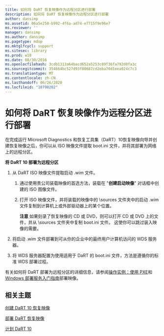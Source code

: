 ```yaml
---
title: 如何将 DaRT 恢复映像作为远程分区进行部署
description: 如何将 DaRT 恢复映像作为远程分区进行部署
author: dansimp
ms.assetid: 06a5e250-b992-4f6a-ad74-e7715f9e96e7
ms.reviewer: ''
manager: dansimp
ms.author: dansimp
ms.pagetype: mdop
ms.mktglfcycl: support
ms.sitesec: library
ms.prod: w10
ms.date: 08/30/2016
ms.openlocfilehash: 3cdb1313a64bacd652a5253c09f36fa792d0fa3c
ms.sourcegitcommit: 354664bc527d93f80687cd2eba70d1eea024c7c3
ms.translationtype: MT
ms.contentlocale: zh-CN
ms.lasthandoff: 06/26/2020
ms.locfileid: "10798202"
---
```

# 如何将 DaRT 恢复映像作为远程分区进行部署


在完成运行 Microsoft Diagnostics 和恢复工具集（DaRT）10恢复映像向导并创建恢复映像之后，你可以从 ISO 映像文件提取 boot.ini 文件，并将其部署为网络上的远程分区。

**将 DaRT 10 部署为远程分区**

1.  从 DaRT ISO 映像文件提取启动 .wim 文件。

    1.  通过使用贵公司装载映像的首选方法，装载在 "**创建启动映像**" 对话框中创建的 ISO 图像文件。

    2.  打开 ISO 映像文件，并将装载的映像中的 \\sources 文件夹中的启动 .wim 文件复制到计算机上或外部驱动器上的某个位置。

        **注意** 如果刻录了恢复映像的 CD 或 DVD，则可以打开 CD 或 DVD 上的文件，并从 \\sources 文件夹中复制 boot.ini 文件。 这使你可以跳过装入映像的需要。

         

2.  将启动 .wim 文件部署到可从你的企业中的最终用户计算机访问的 WDS 服务器。

3.  将 WDS 服务器配置为使用适用于 DaRT 的 boot.ini 文件，方法是遵循你的标准 WDS 部署过程。

有关如何将 DaRT 部署为远程分区的详细信息，请参阅[操作实例：使用 PXE](https://go.microsoft.com/fwlink/?LinkId=212108)和[Windows 部署服务入门指南](https://go.microsoft.com/fwlink/?LinkId=212106)部署映像。

## 相关主题


[创建 DaRT 10 恢复映像](creating-the-dart-10-recovery-image.md)

[部署 DaRT 恢复映像](deploying-the-dart-recovery-image-dart-10.md)

[计划 DaRT 10](planning-for-dart-10.md)

 

 





